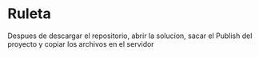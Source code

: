 # Ruleta
Despues de descargar el repositorio, abrir la solucion, sacar el Publish del proyecto y copiar los archivos en el servidor
